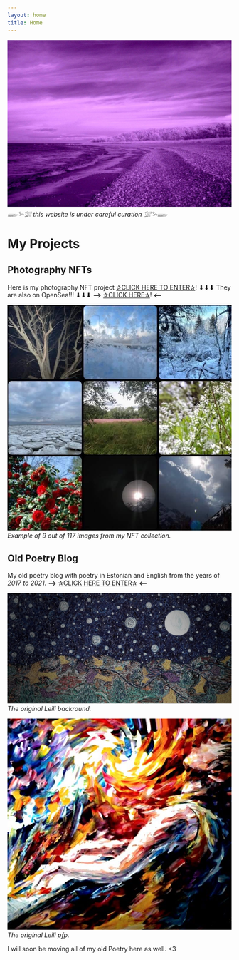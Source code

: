 ```yaml
---
layout: home
title: Home
---
```


![](/images/lillahiiumaa.png) 
*𓆃𓅩𓅛 this website is under careful curation 𓅛𓅩𓆃*

# My Projects

## Photography NFTs

Here is my photography NFT project 
[✰CLICK HERE TO ENTER✰](https://leilis.carrd.co/)! 
⬇⬇⬇ They are also on OpenSea!!! ⬇⬇⬇
**-->** [✰CLICK HERE✰](https://opensea.io/collection/leilis)! **<--**

![](/images/leilisnft.png)
*Example of 9 out of 117 images from my NFT collection.*

## Old Poetry Blog

My old poetry blog with poetry in Estonian and English from the years of *2017 to 2021*.
**-->** [✰CLICK HERE TO ENTER✰](https://laternapoiss.blogspot.com/) **<--**

![](/images/leilibackround.png)
*The original Leili backround.*

![](/images/leilioldpfp.png)
*The original Leili pfp.*

I will soon be moving all of my old Poetry here as well. <3
